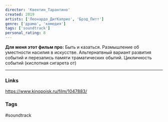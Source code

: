```yaml
---
director: 'Квентин_Тарантино'
created: 2019
artists: ['Леонардо_ДиrКаприо', 'Брэд_Питт'] 
genre: ['драма', 'комедия']
tags: ['soundtrack'] 
personal_rating: 8
---
```


**Для меня этот фильм про:**
Быть и казаться. Размышление об уместности насилия в искусстве. Альтернатвный вариант развития событий и перезапись памяти траматических обытий.  Цикличность событий (кислотная сигарета от)

___
### Links
https://www.kinopoisk.ru/film/1047883/

### Tags

#soundtrack 